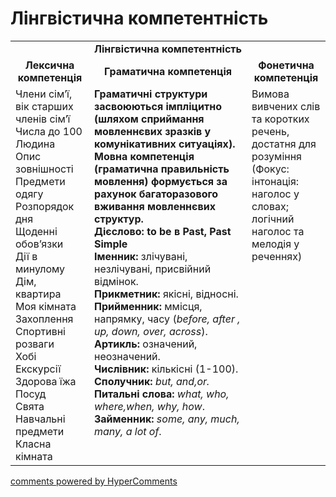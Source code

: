 <div id="hypercomments_widget" class="js-hypercomments-widget invisible"></div>

# Лінгвістична компетентність

<table>
  <tr>
    <td align="center" colspan="3"><b>Лінгвістична компетентність</b></td>
  </tr>
            <tr>
                <td align="center"><b>Лексична компетенція</b></td>
                <td align="center"><b>Граматична компетенція</b></td>
                <td align="center"><b>Фонетична компетенція</b></td>
            </tr>
            <tr>
                <td width="25%" style="vertical-align:top !important;">
Члени сім’ї, вік старших членів сім’ї<br>
Числа до 100<br>
Людина<br>
Опис зовнішності<br>
Предмети одягу<br>
Розпорядок дня<br>
Щоденні обов’язки<br>
Дії в минулому<br>
Дім, квартира<br>
Моя кімната<br>
Захоплення<br>
Спортивні розваги<br>
Хобі<br>
Екскурсії<br>
Здорова їжа<br>
Посуд<br>
Свята<br>
Навчальні предмети<br>
Класна кімната<br>
</td>
                <td width="50%" style="vertical-align:top !important;"><b>Граматичні структури засвоюються імпліцитно (шляхом сприймання  мовленнєвих зразків у комунікативних ситуаціях).
Мовна компетенція (граматична правильність мовлення) формується за рахунок багаторазового вживання  мовленнєвих структур.
</b>
<br>
<b>Дієслово</b><b>: to be в Past, Past Simple </b><br>
<b>Іменник:</b>
злічувані, незлічувані, присвійний відмінок.<br>
<b>Прикметник:</b>
якісні, відносні.<br>
<b>Прийменник:</b>
ммісця, напрямку, часу (<i>before, after , up, down, over, across</i>).<br>
<b>Артикль:</b> означений, неозначений.<br>
<b>Числівник:</b> кількісні (1-100).<br>
<b>Сполучник:</b> <i>but, and,or.</i><br>
<b>Питальні слова:</b> <i>what, who, where,when, why, how</i>.<br>
<b>Займенник:</b> <i>some, any, much, many, a lot of</i>.</td>
                <td width="25%" style="vertical-align:top !important;">
Вимова вивчених слів та коротких речень,  достатня для розуміння<br>
(Фокус: інтонація: наголос у словах;<br>
логічний наголос та мелодія у реченнях)
</td>
</tr>
</table>

<div class="js-hypercomments-container">
    <a href="http://hypercomments.com" class="hc-link" title="comments widget">comments powered by HyperComments</a>
</div>
